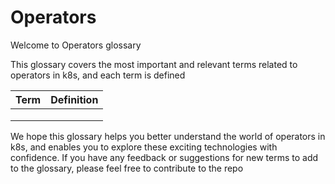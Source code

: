 # Operators
Welcome to Operators glossary 

This glossary covers the most important and relevant terms related to operators in k8s, and each term is defined

| Term | Definition |
| --- | --- |
| | |
| | |
| | |


We hope this glossary helps you better understand the world of operators in k8s, and enables you to explore these exciting technologies with confidence. If you have any feedback or suggestions for new terms to add to the glossary, please feel free to contribute to the repo


